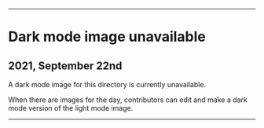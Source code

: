 
***

# Dark mode image unavailable

## 2021, September 22nd

A dark mode image for this directory is currently unavailable.

When there are images for the day, contributors can edit and make a dark mode version of the light mode image.

***
